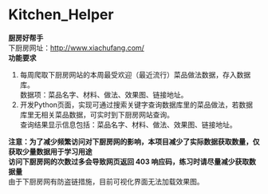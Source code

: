 # Kitchen_Helper
**厨房好帮手**  
下厨房网址：http://www.xiachufang.com/  
**功能要求**  
1. 每周爬取下厨房网站的本周最受欢迎（最近流行）菜品做法数据，存入数据库。  
数据项：菜品名字、材料、做法、效果图、链接地址。  
2. 开发Python页面，实现可通过搜索关键字查询数据库里的菜品做法，若数据库里无相关菜品数据，可实时到下厨房网站查询。  
查询结果显示信息包括：菜品名字、材料、做法、效果图、链接地址。  
  
**注意：为了减少频繁访问对下厨房网的影响，本项目减少了实际数据获取数量，仅获取少量数据用于学习用途**  
**访问下厨房网的次数过多会导致网页返回 403 响应码，练习时请尽量减少获取数据量**  
由于下厨房网有防盗链措施，目前可视化界面无法加载效果图。
